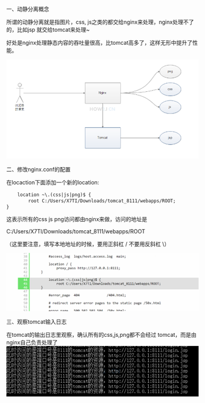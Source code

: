 一、动静分离概念

所谓的动静分离就是指图片，css, js之类的都交给nginx来处理，nginx处理不了的，比如jsp 就交给tomcat来处理~

好处是nginx处理静态内容的吞吐量很高，比tomcat高多了，这样无形中提升了性能。

![img.png](../img/img15.png)


二、修改nginx.conf的配置

在locaction下面添加一个新的location:

        location ~\.(css|js|png)$ {
        	root C:/Users/X7TI/Downloads/tomcat_8111/webapps/ROOT;
	}


这表示所有的css js png访问都由nginx来做，访问的地址是

C:/Users/X7TI/Downloads/tomcat_8111/webapps/ROOT

（这里要注意，填写本地地址的时候，要用正斜杠 / 不要用反斜杠 \）

![img.png](../img/img16.png)


三、观察tomcat输入日志

在tomcat的输出日志里观察，确认所有的css,js,png都不会经过 tomcat，而是由nginx自己负责处理了
![img.png](../img/img17.png)